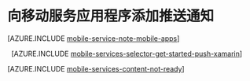 <properties 
	pageTitle="用于 Xamarin iOS 应用的移动服务入门 | Windows Azure" 
	description="了解如何使用 Azure 移动服务和通知中心将推送通知发送到 Xamarin iOS 应用程序" 
	services="mobile-services" 
	documentationCenter="xamarin" 
	authors="lindydonna" 
	manager="dwrede" 
	editor="mollybos"/>

<tags 
	ms.service="mobile-services" 
	ms.date="08/08/2015" 
	wacn.date="01/29/2016"/>

# 向移动服务应用程序添加推送通知

[AZURE.INCLUDE [mobile-service-note-mobile-apps](../includes/mobile-services-note-mobile-apps.md)]

&nbsp;
[AZURE.INCLUDE [mobile-services-selector-get-started-push-xamarin](../includes/mobile-services-selector-get-started-push-xamarin.md)]

[AZURE.INCLUDE [mobile-services-content-not-ready](../includes/mobile-services-content-not-ready.md)]

<!---HONumber=Mooncake_0118_2016-->